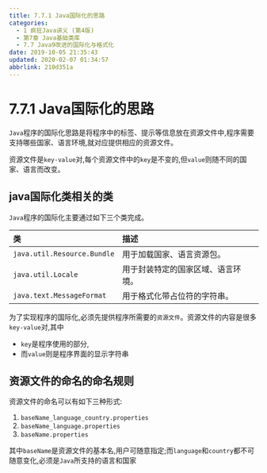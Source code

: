 ```yaml
---
title: 7.7.1 Java国际化的思路
categories: 
  - 1 疯狂Java讲义 (第4版)
  - 第7章 Java基础类库
  - 7.7 Java9改进的国际化与格式化
date: 2019-10-05 21:35:43
updated: 2020-02-07 01:34:57
abbrlink: 210d351a
---
```

# 7.7.1 Java国际化的思路 #
`Java`程序的国际化思路是将程序中的标签、提示等信息放在资源文件中,程序需要支持哪些国家、语言环境,就对应提供相应的资源文件。

资源文件是`key-value`对,每个资源文件中的`key`是不变的,但`value`则随不同的国家、语言而改变。

## java国际化类相关的类 ##
`Java`程序的国际化主要通过如下三个类完成。

|类|描述|
|:---|:---|
|`java.util.Resource.Bundle`|用于加载国家、语言资源包。|
|`java.util.Locale`|用于封装特定的国家区域、语言环境。|
|`java.text.MessageFormat`|用于格式化带占位符的字符串。|

为了实现程序的国际化,必须先提供程序所需要的`资源文件`。资源文件的内容是很多`key-value`对,其中
- `key`是程序使用的部分,
- 而`value`则是程序界面的显示字符串

## 资源文件的命名的命名规则 ##
资源文件的命名可以有如下三种形式:
1. `baseName_language_country.properties`
2. `baseName_language.properties`
3. `baseName.properties`

其中`baseName`是资源文件的基本名,用户可随意指定;而`language`和`country`都不可随意变化,必须是`Java`所支持的语言和国家


